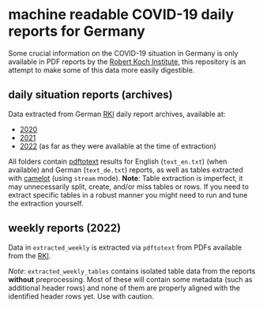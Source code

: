 # machine readable COVID-19 daily reports for Germany

Some crucial information on the COVID-19 situation in Germany is only available in PDF reports by the [Robert Koch Institute](https://github.com/robert-koch-institut/), this repository is an attempt to make some of this data more easily digestible.

## daily situation reports (archives)

Data extracted from German [RKI](https://www.rki.de) daily report archives, available at:
- [2020](https://www.rki.de/DE/Content/InfAZ/N/Neuartiges_Coronavirus/Situationsberichte/Archiv_2020_tab.html) 
- [2021](https://www.rki.de/DE/Content/InfAZ/N/Neuartiges_Coronavirus/Situationsberichte/Archiv_2021_tab.html) 
- [2022](https://www.rki.de/DE/Content/InfAZ/N/Neuartiges_Coronavirus/Situationsberichte/Archiv_2022_tab.html) (as far as they were available at the time of extraction)

All folders contain [pdftotext](https://pypi.org/project/pdftotext/) results for English (`text_en.txt`) (when available) and German (`text_de.txt`) reports, as well as tables extracted with [camelot](https://pypi.org/project/camelot-py/) (using `stream` mode). **Note**: Table extraction is imperfect, it may unnecessarily split, create, and/or miss tables or rows. If you need to extract specific tables in a robust manner you might need to run and tune the extraction yourself.

## weekly reports (2022)

Data in `extracted_weekly` is extracted via `pdftotext` from PDFs available from the [RKI](https://www.rki.de/DE/Content/InfAZ/N/Neuartiges_Coronavirus/Situationsberichte/Wochenbericht/Wochenberichte_Tab.html).

*Note*: `extracted_weekly_tables` contains isolated table data from the reports **without** preprocessing. Most of these will contain some metadata (such as additional header rows) and none of them are properly aligned with the identified header rows yet. Use with caution.
